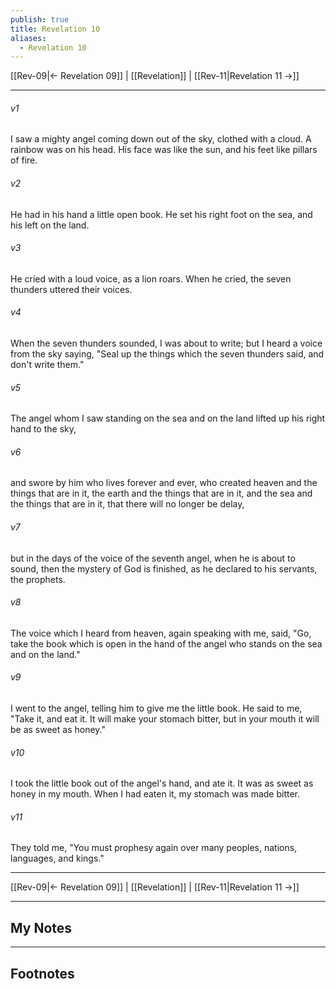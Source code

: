 ```yaml
---
publish: true
title: Revelation 10
aliases:
  - Revelation 10
---
```


[[Rev-09|← Revelation 09]] | [[Revelation]] | [[Rev-11|Revelation 11 →]]
***



###### v1 
I saw a mighty angel coming down out of the sky, clothed with a cloud. A rainbow was on his head. His face was like the sun, and his feet like pillars of fire. 

###### v2 
He had in his hand a little open book. He set his right foot on the sea, and his left on the land. 

###### v3 
He cried with a loud voice, as a lion roars. When he cried, the seven thunders uttered their voices. 

###### v4 
When the seven thunders sounded, I was about to write; but I heard a voice from the sky saying, "Seal up the things which the seven thunders said, and don't write them." 

###### v5 
The angel whom I saw standing on the sea and on the land lifted up his right hand to the sky, 

###### v6 
and swore by him who lives forever and ever, who created heaven and the things that are in it, the earth and the things that are in it, and the sea and the things that are in it, that there will no longer be delay, 

###### v7 
but in the days of the voice of the seventh angel, when he is about to sound, then the mystery of God is finished, as he declared to his servants, the prophets. 

###### v8 
The voice which I heard from heaven, again speaking with me, said, "Go, take the book which is open in the hand of the angel who stands on the sea and on the land." 

###### v9 
I went to the angel, telling him to give me the little book. He said to me, "Take it, and eat it. It will make your stomach bitter, but in your mouth it will be as sweet as honey." 

###### v10 
I took the little book out of the angel's hand, and ate it. It was as sweet as honey in my mouth. When I had eaten it, my stomach was made bitter. 

###### v11 
They told me, "You must prophesy again over many peoples, nations, languages, and kings."

***
[[Rev-09|← Revelation 09]] | [[Revelation]] | [[Rev-11|Revelation 11 →]]

---
## My Notes

---
## Footnotes